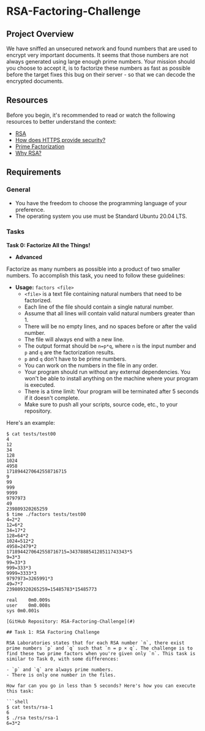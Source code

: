 # RSA-Factoring-Challenge

## Project Overview

We have sniffed an unsecured network and found numbers that are used to encrypt very important documents. It seems that those numbers are not always generated using large enough prime numbers. Your mission should you choose to accept it, is to factorize these numbers as fast as possible before the target fixes this bug on their server - so that we can decode the encrypted documents.


## Resources

Before you begin, it's recommended to read or watch the following resources to better understand the context:

- [RSA](#)
- [How does HTTPS provide security?](#)
- [Prime Factorization](#)
- [Why RSA?](#)

## Requirements

### General

- You have the freedom to choose the programming language of your preference.
- The operating system you use must be Standard Ubuntu 20.04 LTS.

### Tasks

**Task 0: Factorize All the Things!**

- **Advanced**

Factorize as many numbers as possible into a product of two smaller numbers. To accomplish this task, you need to follow these guidelines:

- **Usage:** `factors <file>`
  - `<file>` is a text file containing natural numbers that need to be factorized.
  - Each line of the file should contain a single natural number.
  - Assume that all lines will contain valid natural numbers greater than 1.
  - There will be no empty lines, and no spaces before or after the valid number.
  - The file will always end with a new line.
  - The output format should be `n=p*q`, where `n` is the input number and `p` and `q` are the factorization results.
  - `p` and `q` don't have to be prime numbers.
  - You can work on the numbers in the file in any order.
  - Your program should run without any external dependencies. You won't be able to install anything on the machine where your program is executed.
  - There is a time limit: Your program will be terminated after 5 seconds if it doesn't complete.
  - Make sure to push all your scripts, source code, etc., to your repository.

Here's an example:

```shell
$ cat tests/test00
4
12
34
128
1024
4958
1718944270642558716715
9
99
999
9999
9797973
49
239809320265259
$ time ./factors tests/test00
4=2*2
12=6*2
34=17*2
128=64*2
1024=512*2
4958=2479*2
1718944270642558716715=343788854128511743343*5
9=3*3
99=33*3
999=333*3
9999=3333*3
9797973=3265991*3
49=7*7
239809320265259=15485783*15485773

real    0m0.009s
user    0m0.008s
sys 0m0.001s

[GitHub Repository: RSA-Factoring-Challenge](#)

## Task 1: RSA Factoring Challenge

RSA Laboratories states that for each RSA number `n`, there exist prime numbers `p` and `q` such that `n = p × q`. The challenge is to find these two prime factors when you're given only `n`. This task is similar to Task 0, with some differences:

- `p` and `q` are always prime numbers.
- There is only one number in the files.

How far can you go in less than 5 seconds? Here's how you can execute this task:

```shell
$ cat tests/rsa-1
6
$ ./rsa tests/rsa-1
6=3*2
